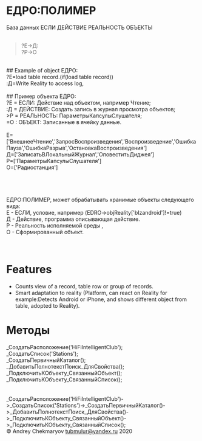 # ЕДРО:ПОЛИМЕР
База данных ЕСЛИ ДЕЙСТВИЕ РЕАЛЬНОСТЬ ОБЪЕКТЫ <br/>
<br/>
>?Е->Д:<br/>
>?Р->О<br/>
<br/>
## Example of object ЕДРО:<br/>
?Е=load table record.(if(load table record))<br/>
:Д=Write Reality to access log, <br/>
<br/>
## Пример объекта ЕДРО:<br/>
?Е = ЕСЛИ: Действие над объектом, например Чтение;<br/>
:Д = ДЕЙСТВИЕ: Создать запись в журнал просмотра объектов;<br/>
>Р = РЕАЛЬНОСТЬ: ПараметрыКапсулыСлушателя;<br/>
=О : ОБЪЕКТ: Записанные в ячейку данные.<br/>
<br/>
E=['ВнешнееЧтение','ЗапросВоспроизведения','Воспроизведение','ОшибкаПауза','ОшибкаРазрыв','ОстановкаВоспроизведения']<br/>
Д=['ЗаписатьВЛокальныйЖурнал','ОповеститьДиджея']<br/>
Р=['ПараметрыКапсулыСлушателя']<br/>
О=['Радиостанция']<br/>
<br/>
<br/>
<br/>
<br/>
ЕДРО:ПОЛИМЕР, может обрабатывать хранимые объекты следующего вида:<br/>
Е - ЕСЛИ, условие, например (EDRO->objReality['bIzandroid']!=true)<br/>
Д - Действие, программа описывающая действие.<br/>
Р - Реальность исполняемой среды , <br/>
О - Сформированный объект.<br/><br/>
<br/>

# Features


* Counts view of a record, table row or group of records.
* Smart adaptation to reality (Platform, can react on Reality for example:Detects Android or iPhone, and shows different object from table, adopted to Reality).

# Методы
_СоздатьРасположение('HiFiIntelligentClub');<br/>
_СоздатьСписок('Stations');<br/>
_СоздатьПервичныйКаталог();<br/>
_ДобавитьПолнотекстПоиск_ДляСвойства();<br/>
_ПодключитьКОбъекту_СвязанныйОбъект();<br/>
_ПодключитьКОбъекту_СвязанныйСписок();<br/>
<br/><br/>
_СоздатьРасположение('HiFiIntelligentClub')->_СоздатьСписок('Stations')->_СоздатьПервичныйКаталог()->_ДобавитьПолнотекстПоиск_ДляСвойства()->_ПодключитьКОбъекту_СвязанныйОбъект()->_ПодключитьКОбъекту_СвязанныйСписок();<br/>
© Andrey Chekmaryov tubmulur@yandex.ru 2020<br/>



